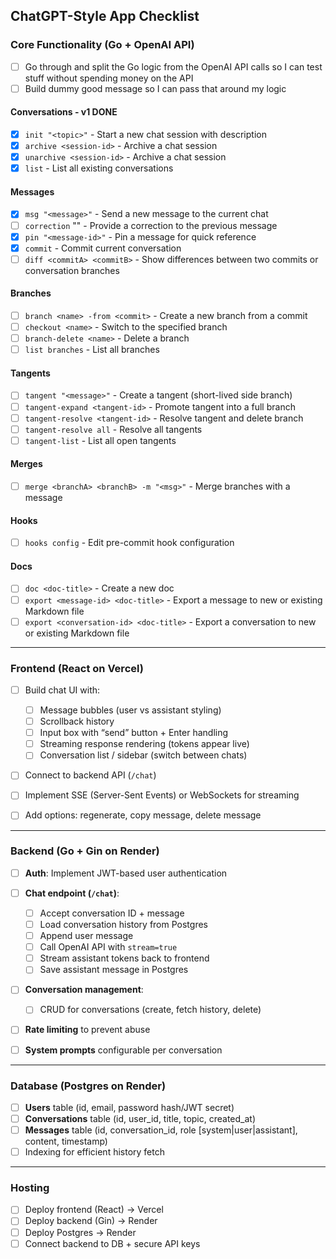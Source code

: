 ## ChatGPT-Style App Checklist

### Core Functionality (Go + OpenAI API)

- [ ] Go through and split the Go logic from the OpenAI API calls so I can test stuff without spending money on the API
- [ ] Build dummy good message so I can pass that around my logic

#### Conversations - v1 DONE

- [x] `init "<topic>"` - Start a new chat session with description
- [x] `archive <session-id>` - Archive a chat session
- [x] `unarchive <session-id>` - Archive a chat session
- [x] `list` - List all existing conversations

#### Messages

- [x] `msg "<message>"` - Send a new message to the current chat
- [ ] `correction` "<message>" - Provide a correction to the previous message
- [x] `pin "<message-id>"` - Pin a message for quick reference
- [x] `commit` - Commit current conversation
- [ ] `diff <commitA> <commitB>` - Show differences between two commits or conversation branches

#### Branches

- [ ] `branch <name> -from <commit>` - Create a new branch from a commit
- [ ] `checkout <name>` - Switch to the specified branch
- [ ] `branch-delete <name>` - Delete a branch
- [ ] `list branches` - List all branches

#### Tangents

- [ ] `tangent "<message>"` - Create a tangent (short-lived side branch)
- [ ] `tangent-expand <tangent-id>` - Promote tangent into a full branch
- [ ] `tangent-resolve <tangent-id>` - Resolve tangent and delete branch
- [ ] `tangent-resolve all` - Resolve all tangents
- [ ] `tangent-list` - List all open tangents

#### Merges

- [ ] `merge <branchA> <branchB> -m "<msg>"` - Merge branches with a message

#### Hooks

- [ ] `hooks config` - Edit pre-commit hook configuration

#### Docs

- [ ] `doc <doc-title>` - Create a new doc
- [ ] `export <message-id> <doc-title>` - Export a message to new or existing Markdown file
- [ ] `export <conversation-id> <doc-title>` - Export a conversation to new or existing Markdown file

---

### Frontend (React on Vercel)

- [ ] Build chat UI with:

  - [ ] Message bubbles (user vs assistant styling)
  - [ ] Scrollback history
  - [ ] Input box with “send” button + Enter handling
  - [ ] Streaming response rendering (tokens appear live)
  - [ ] Conversation list / sidebar (switch between chats)

- [ ] Connect to backend API (`/chat`)
- [ ] Implement SSE (Server-Sent Events) or WebSockets for streaming
- [ ] Add options: regenerate, copy message, delete message

---

### Backend (Go + Gin on Render)

- [ ] **Auth**: Implement JWT-based user authentication
- [ ] **Chat endpoint (`/chat`)**:

  - [ ] Accept conversation ID + message
  - [ ] Load conversation history from Postgres
  - [ ] Append user message
  - [ ] Call OpenAI API with `stream=true`
  - [ ] Stream assistant tokens back to frontend
  - [ ] Save assistant message in Postgres

- [ ] **Conversation management**:

  - [ ] CRUD for conversations (create, fetch history, delete)

- [ ] **Rate limiting** to prevent abuse
- [ ] **System prompts** configurable per conversation

---

### Database (Postgres on Render)

- [ ] **Users** table (id, email, password hash/JWT secret)
- [ ] **Conversations** table (id, user_id, title, topic, created_at)
- [ ] **Messages** table (id, conversation_id, role \[system|user|assistant], content, timestamp)
- [ ] Indexing for efficient history fetch

---

### Hosting

- [ ] Deploy frontend (React) → Vercel
- [ ] Deploy backend (Gin) → Render
- [ ] Deploy Postgres → Render
- [ ] Connect backend to DB + secure API keys
